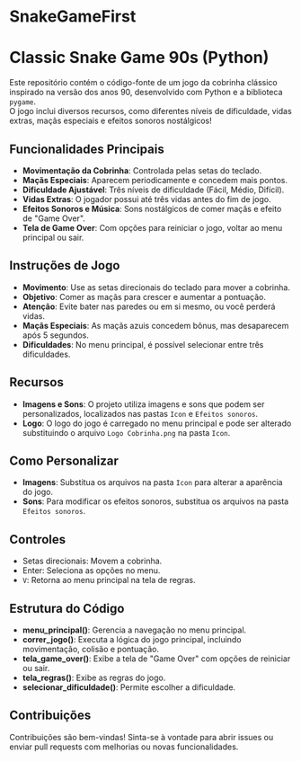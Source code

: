 # SnakeGameFirst

# Classic Snake Game 90s (Python)

Este repositório contém o código-fonte de um jogo da cobrinha clássico inspirado na versão dos anos 90, desenvolvido com Python e a biblioteca `pygame`.  
O jogo inclui diversos recursos, como diferentes níveis de dificuldade, vidas extras, maçãs especiais e efeitos sonoros nostálgicos!

## Funcionalidades Principais

- **Movimentação da Cobrinha**: Controlada pelas setas do teclado.
- **Maçãs Especiais**: Aparecem periodicamente e concedem mais pontos.
- **Dificuldade Ajustável**: Três níveis de dificuldade (Fácil, Médio, Difícil).
- **Vidas Extras**: O jogador possui até três vidas antes do fim de jogo.
- **Efeitos Sonoros e Música**: Sons nostálgicos de comer maçãs e efeito de "Game Over".
- **Tela de Game Over**: Com opções para reiniciar o jogo, voltar ao menu principal ou sair.

## Instruções de Jogo

- **Movimento**: Use as setas direcionais do teclado para mover a cobrinha.
- **Objetivo**: Comer as maçãs para crescer e aumentar a pontuação.
- **Atenção**: Evite bater nas paredes ou em si mesmo, ou você perderá vidas.
- **Maçãs Especiais**: As maçãs azuis concedem bônus, mas desaparecem após 5 segundos.
- **Dificuldades**: No menu principal, é possível selecionar entre três dificuldades.

## Recursos

- **Imagens e Sons**: O projeto utiliza imagens e sons que podem ser personalizados, localizados nas pastas `Icon` e `Efeitos sonoros`.
- **Logo**: O logo do jogo é carregado no menu principal e pode ser alterado substituindo o arquivo `Logo Cobrinha.png` na pasta `Icon`.

## Como Personalizar

- **Imagens**: Substitua os arquivos na pasta `Icon` para alterar a aparência do jogo.
- **Sons**: Para modificar os efeitos sonoros, substitua os arquivos na pasta `Efeitos sonoros`.

## Controles

- Setas direcionais: Movem a cobrinha.
- Enter: Seleciona as opções no menu.
- `V`: Retorna ao menu principal na tela de regras.

## Estrutura do Código

- **menu_principal()**: Gerencia a navegação no menu principal.
- **correr_jogo()**: Executa a lógica do jogo principal, incluindo movimentação, colisão e pontuação.
- **tela_game_over()**: Exibe a tela de "Game Over" com opções de reiniciar ou sair.
- **tela_regras()**: Exibe as regras do jogo.
- **selecionar_dificuldade()**: Permite escolher a dificuldade.

## Contribuições

Contribuições são bem-vindas! Sinta-se à vontade para abrir issues ou enviar pull requests com melhorias ou novas funcionalidades.
